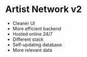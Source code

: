 # Artist Network v2
* Cleaner UI
* More efficient backend
* Hosted online 24/7
* Different stack
* Self-updating database
* More relevant data